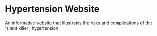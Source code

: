 # Hypertension Website
An informative website that illustrates the risks and complications of the 'silent killer', hypertension
